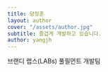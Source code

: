 ```yaml
---
title: 양정훈
layout: author
cover: "/assets/author.jpg"
subtitle: 즐겁게 개발하고 있습니다.
author: yangjh
---
```


브랜디 랩스(LABs) 풀필먼트 개발팀
